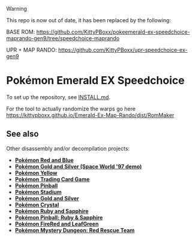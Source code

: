 > [!WARNING]
> This repo is now out of date, it has been replaced by the following:
>
> BASE ROM: https://github.com/KittyPBoxx/pokeemerald-ex-speedchoice-maprando-gen9/tree/speedchoice-maprando
>
> UPR + MAP RANDO: https://github.com/KittyPBoxx/upr-speedchoice-ex-gen9 
>

# Pokémon Emerald EX Speedchoice

To set up the repository, see [INSTALL.md](INSTALL.md).

For the tool to actually randomize the warps go here https://kittypboxx.github.io/Emerald-Ex-Map-Rando/dist/RomMaker

## See also

Other disassembly and/or decompilation projects:
* [**Pokémon Red and Blue**](https://github.com/pret/pokered)
* [**Pokémon Gold and Silver (Space World '97 demo)**](https://github.com/pret/pokegold-spaceworld)
* [**Pokémon Yellow**](https://github.com/pret/pokeyellow)
* [**Pokémon Trading Card Game**](https://github.com/pret/poketcg)
* [**Pokémon Pinball**](https://github.com/pret/pokepinball)
* [**Pokémon Stadium**](https://github.com/pret/pokestadium)
* [**Pokémon Gold and Silver**](https://github.com/pret/pokegold)
* [**Pokémon Crystal**](https://github.com/pret/pokecrystal)
* [**Pokémon Ruby and Sapphire**](https://github.com/pret/pokeruby)
* [**Pokémon Pinball: Ruby & Sapphire**](https://github.com/pret/pokepinballrs)
* [**Pokémon FireRed and LeafGreen**](https://github.com/pret/pokefirered)
* [**Pokémon Mystery Dungeon: Red Rescue Team**](https://github.com/pret/pmd-red)

